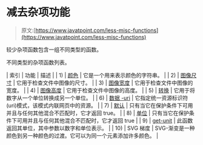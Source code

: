 # 减去杂项功能

> 原文:[https://www.javatpoint.com/less-misc-functions](https://www.javatpoint.com/less-misc-functions)

较少杂项函数包含一组不同类型的函数。

不同类型的杂项函数列表。

| 索引 | 功能 | 描述 |
| 1) | [颜色](less-color-function) | 它是一个用来表示颜色的字符串。 |
| 2) | [图像尺寸](less-image-size-function) | 它用于检查文件中图像的尺寸。 |
| 3) | [图像宽度](less-image-width-function) | 它用于检查文件中图像的宽度。 |
| 4) | [图像高度](less-image-height-function) | 它用于检查文件中图像的高度。 |
| 5) | [转换](less-convert-function) | 它用于将数字从一个单位转换成另一个单位。 |
| 6) | [数据 -uri](less-data-uri-function) | 它指定统一资源标识符(uri)模式，该模式内联网页中的资源。 |
| 7) | [默认](less-default-function) | 只有当它在保护条件下可用并且与任何其他混合不匹配时，它才返回 true。 |
| 8) | [单位](less-unit-function) | 只有当它在保护条件下可用并且与任何其他混合不匹配时，它才返回 true |
| 9) | [get-unit](less-get-unit-function) | 此函数返回其单位，其中参数以数字和单位表示。 |
| 10) | SVG 梯度 | SVG-渐变是一种颜色到另一种颜色的过渡。它可以为同一个元素添加许多颜色。 |